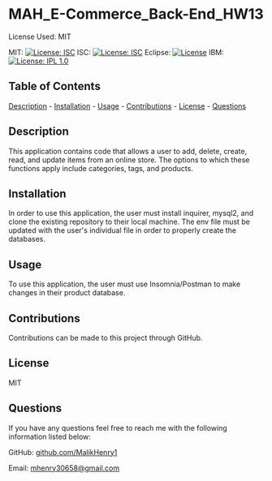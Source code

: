 # MAH_E-Commerce_Back-End_HW13

 
 License Used: MIT

  MIT: 
  [![License: ISC](https://img.shields.io/badge/License-ISC-blue.svg)](https://opensource.org/licenses/ISC)
  ISC: [![License: ISC](https://img.shields.io/badge/License-ISC-blue.svg)](https://opensource.org/licenses/ISC)
  Eclipse: [![License](https://img.shields.io/badge/License-EPL_1.0-red.svg)](https://opensource.org/licenses/EPL-1.0)
  IBM: [![License: IPL 1.0](https://img.shields.io/badge/License-IPL_1.0-blue.svg)](https://opensource.org/licenses/IPL-1.0)


  ## Table of Contents
  [Description](#description)
    - [Installation](#installation)
    - [Usage](#usage)
    - [Contributions](#contributions)
    - [License](#license)
    - [Questions](#questions)

  ## Description 
  
  This application contains code that allows a user to add, delete, create, read, and update items from an online store. The options to which these functions apply include categories, tags, and products.
    
  ## Installation 
  
  In order to use this application, the user must install inquirer, mysql2, and clone the existing repository to their local machine. The env file must be updated with the user's individual file in order to properly create the databases.

  ## Usage 
  
  To use this application, the user must use Insomnia/Postman to make changes in their product database. 

  ## Contributions 
  
  Contributions can be made to this project through GitHub.

  ## License 
  
  MIT

  ## Questions
  If you have any questions feel free to reach me with the following information listed below:

  GitHub: [github.com/MalikHenry1](mailto:github.com/MalikHenry1)
  
  Email: mhenry30658@gmail.com
    
    


    